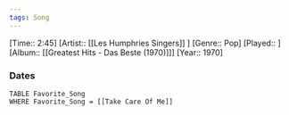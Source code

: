 ```yaml
---
tags: Song  
---
```

[Time:: 2:45]
[Artist:: [[Les Humphries Singers]] ]
[Genre:: Pop]
[Played:: ]
[Album:: [[Greatest Hits - Das Beste (1970)]]]
[Year:: 1970]
### Dates
````dataview
TABLE Favorite_Song
WHERE Favorite_Song = [[Take Care Of Me]]
````